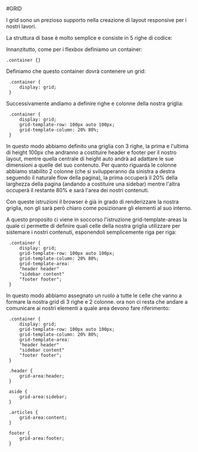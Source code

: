 #GRID

I grid sono un prezioso supporto nella creazione di layout responsive per i nostri lavori.

La struttura di base è molto semplice e consiste in 5 righe di codice:

Innanzitutto, come per i flexbox definiamo un container:
```
.container {}
```
Definiamo che questo container dovrà contenere un grid:
```
 .container {
     display: grid;
 }
```
Successivamente andiamo a definire righe e colonne della nostra griglia:
```
 .container {
     display: grid;
     grid-template-row: 100px auto 100px;
     grid-template-column: 20% 80%;
 }
```
In questo modo abbiamo definito una griglia con 3 righe, la prima e l'ultima di height 100px che andranno a costituire header e footer per il nostro layout, mentre quella centrale di height auto andrà ad adattare le sue dimensioni a quelle del suo contenuto.
Per quanto riguarda le colonne abbiamo stabilito 2 colonne (che si svilupperanno da sinistra a destra seguendo il naturale flow della pagina), la prima occuperà il 20% della larghezza della pagina (andando a costituire una sidebar) mentre l'altra occuperà il restante 80% e sarà l'area dei nostri contenuti.

Con queste istruzioni il browser è già in grado di renderizzare la nostra griglia, non gli sarà però chiaro come posizionare gli elementi al suo interno.

A questo proposito ci viene in soccorso l'istruzione grid-template-areas la quale ci permette di definire quali celle della nostra griglia utilizzare per sistemare i nostri contenuti, esponendoli semplicemente riga per riga:
```
 .container {
     display: grid;
     grid-template-row: 100px auto 100px;
     grid-template-column: 20% 80%;
     grid-template-area: 
     "header header"
     "sidebar content"
     "footer footer";
 }
```
In questo modo abbiamo assegnato un ruolo a tutte le celle che vanno a formare la nostra grid di 3 righe e 2 colonne.
ora non ci resta che andare a comunicare ai nostri elementi a quale area devono fare riferimento:
```
 .container {
     display: grid;
     grid-template-row: 100px auto 100px;
     grid-template-column: 20% 80%;
     grid-template-area: 
     "header header"
     "sidebar content"
     "footer footer";
 }

 .header {
     grid-area:header;
 }
 
 aside {
     grid-area:sidebar;
 }

 .articles {
     grid-area:content;
 }

 footer {
     grid-area:footer;
 }
 ```